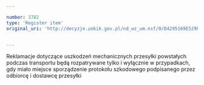 ```yaml
---

number: 3782
type: 'Register item'
original_uri: 'http://decyzje.uokik.gov.pl/nd_wz_um.nsf/0/D4295169E529F88FC1257A8E0025C9C0?OpenDocument'


---
```


Reklamacje dotyczące uszkodzeń mechanicznych przesyłki powstałych podczas transportu będą rozpatrywane tylko i wyłącznie w przypadkach, gdy miało miejsce sporządzenie protokołu szkodowego podpisanego przez odbiorcę i dostawcę przesyłki
